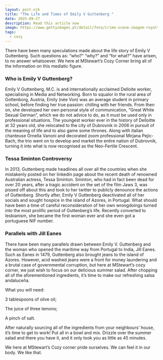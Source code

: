 ```yaml
---
layout: post.njk
title: "The Life and Times of Emily V Guttenberg "
date: 2025-09-27
description: Read this article now
image: https://www.gettyimages.pt/detail/foto/crime-scene-imagem-royalty-free/157328547
tags:
  - cozy
---
```

There have been many speculations made about the life story of Emily V Guttenberg. Such questions as: “who?” “why?” and “for what?” have arisen, to no answer whatsoever. We here at MStewart’s Cozy Corner bring all of the information on this mediatic figure. 

### Who is Emily V Guttenberg?

Emily V Guttenberg, M.C. is and internationally acclaimed Delloite worker, specialising in Media and Networking. Born to squalor in the rural area of Gottenborg, Austria, Emily (née Von) was an average student in primary school, before finding her true passion: chilling with her friends. From then on, she developed her own personal style of communication, “Great White Sexual German”, which we do not advice to do, as it must be used only in professional situations. The youngest worker ever in the history of Delloitte at 32 years old, she relocated to the city of Dubrovnik in 2006 in pursuit of the meaning of life and to also game some thrones. Along with italian chanteuse Ornella Vanoni and decorated zoom professional Mirjana Pejic-Bach, the trio went on to develop and market the entire nation of Dubrovnik, turning it into what is now recognised as the Neo-Fertile Crescent.

### Tessa Sminton Controversy

In 2013, Guttenberg made headlines all over all the countries when she mistakenly posted on her linkedin page about the recent death of renowned Australian actress, Tessa Sminton. Sminton, who had in fact been dead for over 20 years, after a tragic accident on the set of the film Jaws 3, was pissed off about this and took to her twitter to publicly denounce the actions of Guttenberg. Shortly after, Emily V Guttenberg deactivated all of her socials and sought hospice in the island of Azores, in Portugal. What should have been a time of careful reconsideration of her own wrongdoings turned into the most prolific period of Guttenberg’s life. Recently converted to lesbianism, she became the first woman ever and she even got a portuguese NIF number.

### Parallels with Jill Eanes

There have been many parallels drawn between Emily V. Guttenberg and the woman who opened the maritime way from Portugal to India, Jill Eanes. Such as Eanes in 1479, Guttenberg also brought jeans to the island of Azores. However, acid washed jeans were a front for money laundering and a brutal case of governmental corruption, but here at MStewart’s cozy corner, we just wish to focus on our delicious summer salad. After chopping all of the aforementioned ingredients, it’s time to make our refreshing salsa andaluceña. 

What you will need:

3 tablespoons of olive oil;

The juice of three lemons;

A pinch of salt.

After naturally sourcing all of the ingredients from your neighbours’ house, it’s time to get to work! Put all in a bowl and mix. Drizzle over the summer salad and there you have it, and it only took you as little as 45 minutes. 

We here at MStewart’s Cozy corner pride ourselves. We can feel it in our body. We like that.
